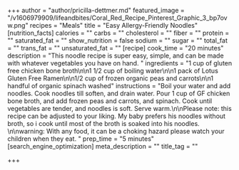 +++
author = "author/pricilla-dettmer.md"
featured_image = "/v1606979909/lifeandbites/Coral_Red_Recipe_Pinterest_Graphic_3_bp7ovw.png"
recipes = "Meals"
title = "Easy Allergy-Friendly Noodles"
[nutrition_facts]
calories = ""
carbs = ""
cholesterol = ""
fiber = ""
protein = ""
saturated_fat = ""
show_nutrition = false
sodium = ""
sugar = ""
total_fat = ""
trans_fat = ""
unsaturated_fat = ""
[recipe]
cook_time = "20 minutes"
description = "This noodle recipe is super easy, simple, and can be made with whatever vegetables you have on hand. "
ingredients = "1 cup of gluten free chicken bone broth\n\n1 1/2 cup of boiling water\n\n1 pack of Lotus Gluten Free Ramen\n\n1/2 cup of frozen organic peas and carrots\n\n1 handful of organic spinach washed"
instructions = "Boil your water and add noodles. Cook noodles till soften, and drain water. Pour 1 cup of GF chicken bone broth, and add frozen peas and carrots, and spinach. Cook until vegetables are tender, and noodles is soft. Serve warm.\n\nPlease note: this recipe can be adjusted to your liking. My baby prefers his noodles without broth, so i cook until most of the broth is soaked into his noodles. \n\nwarning: With any food, it can be a choking hazard please watch your children when they eat. "
prep_time = "5 minutes"
[search_engine_optimization]
meta_description = ""
title_tag = ""

+++
